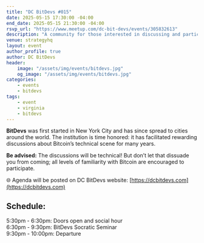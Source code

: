 ```yaml
---
title: "DC BitDevs #015"
date: 2025-05-15 17:30:00 -04:00
end_date: 2025-05-15 21:30:00 -04:00
rsvp_url: "https://www.meetup.com/dc-bit-devs/events/305832613"
description: "A community for those interested in discussing and participating in the research and development of Bitcoin and related protocols."
venue: strategyhq
layout: event
author_profile: true
author: DC BitDevs
header:
    image: "/assets/img/events/bitdevs.jpg"
    og_image: "/assets/img/events/bitdevs.jpg"
categories:
    - events
    - bitdevs
tags:
    - event
    - virginia
    - bitdevs
---
```


**BitDevs** was first started in New York City and has since spread to cities around the world. The institution is time honored: it has facilitated rewarding discussions about Bitcoin’s technical scene for many years.  

**Be advised:** The discussions will be technical! But don’t let that dissuade you from coming; all levels of familiarity with Bitcoin are encouraged to participate.  

🌐 Agenda will be posted on DC BitDevs website: [https://dcbitdevs.com](https://dcbitdevs.com)  

## Schedule:
5:30pm - 6:30pm: Doors open and social hour  
6:30pm - 9:30pm: BitDevs Socratic Seminar  
9:30pm - 10:00pm: Departure  